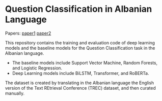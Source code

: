 # Question Classification in Albanian Language

Papers: [paper1](https://link.springer.com/chapter/10.1007/978-3-031-19945-5_1) [paper2](https://search.proquest.com/openview/5782eeaaa5c38e9cc8a9728612b63dd1/1?pq-origsite=gscholar&cbl=5444811)

This repository contains the training and evaluation code of deep learning models and the baseline models for the Question Classification task in the Albanian language.
-  The baseline models include Support Vector Machine, Random Forests, and Logistic Regression.
-  Deep Learning models include BiLSTM, Transformer, and RoBERTa.

The dataset is created by translating in the Albanian language the English version of the Text REtrieval Conference (TREC) dataset, and then curated manually.
